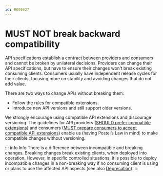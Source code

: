 ```yaml
---
id: R000027
---
```


# MUST NOT break backward compatibility

API specifications establish a contract between providers and consumers and cannot be broken by unilateral decisions.
Providers can change their API specifications, but have to ensure their changes won't break existing consuming clients.
Consumers usually have independent release cycles for their clients, focusing more on stability and avoiding changes that do not add value.

There are two ways to change APIs without breaking them:

- Follow the rules for compatible extensions.
- Introduce new API versions and still support older versions.

We strongly encourage using compatible API extensions and discourage versioning.
The guidelines for API providers ([SHOULD prefer compatible extensions](./should-prefer-compatible-extensions.md)) and consumers ([MUST prepare consumers to accept compatible API extensions](./must-prepare-consumers-to-accept-compatible-api-extensions.md)) enable us (having Postel’s Law in mind) to make compatible changes without versioning.

::: info Info
There is a difference between incompatible and breaking changes. Breaking changes break existing clients, when deployed into operation.
However, in specific controlled situations, it is possible to deploy incompatible changes in a non-breaking way if no consuming client is using or plans to use the affected API aspects (see also [Deprecation](../../README.md#deprecation-of-obsolete-api-versions-and-components)).
:::
